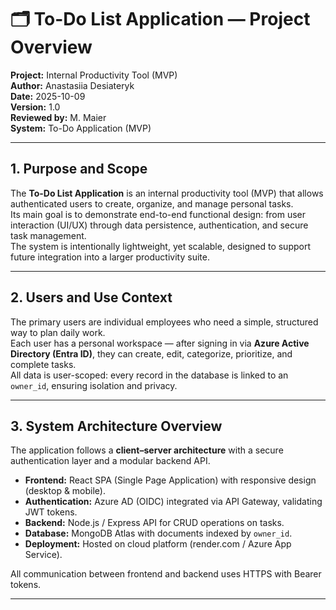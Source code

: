 # 🗂 To-Do List Application — Project Overview

**Project:** Internal Productivity Tool (MVP)  
**Author:** Anastasiia Desiateryk  
**Date:** 2025-10-09  
**Version:** 1.0  
**Reviewed by:** M. Maier  
**System:** To-Do Application (MVP)  

---

## 1. Purpose and Scope

The **To-Do List Application** is an internal productivity tool (MVP) that allows authenticated users to create, organize, and manage personal tasks.  
Its main goal is to demonstrate end-to-end functional design: from user interaction (UI/UX) through data persistence, authentication, and secure task management.  
The system is intentionally lightweight, yet scalable, designed to support future integration into a larger productivity suite.

---

## 2. Users and Use Context

The primary users are individual employees who need a simple, structured way to plan daily work.  
Each user has a personal workspace — after signing in via **Azure Active Directory (Entra ID)**, they can create, edit, categorize, prioritize, and complete tasks.  
All data is user-scoped: every record in the database is linked to an `owner_id`, ensuring isolation and privacy.  

---

## 3. System Architecture Overview

The application follows a **client–server architecture** with a secure authentication layer and a modular backend API.

- **Frontend:** React SPA (Single Page Application) with responsive design (desktop & mobile).  
- **Authentication:** Azure AD (OIDC) integrated via API Gateway, validating JWT tokens.  
- **Backend:** Node.js / Express API for CRUD operations on tasks.  
- **Database:** MongoDB Atlas with documents indexed by `owner_id`.  
- **Deployment:** Hosted on cloud platform (render.com / Azure App Service).  

All communication between frontend and backend uses HTTPS with Bearer tokens.

---
